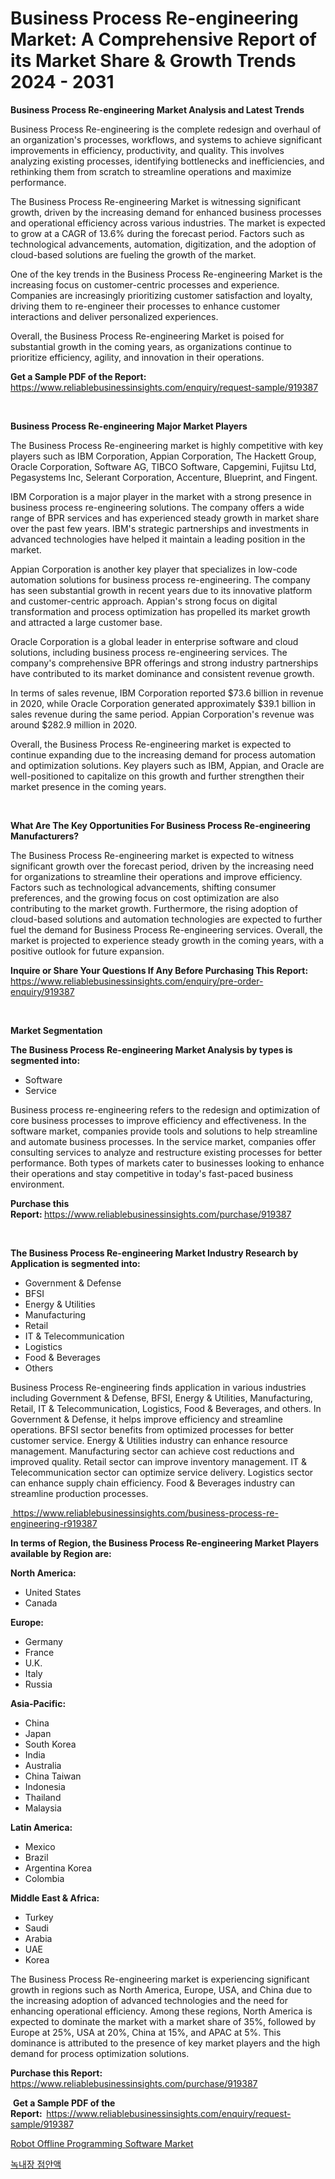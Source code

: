 <p><h1>Business Process Re-engineering Market: A Comprehensive Report of its Market Share & Growth Trends 2024 - 2031</h1></p><p><strong>Business Process Re-engineering Market Analysis and Latest Trends</strong></p>
<p><p>Business Process Re-engineering is the complete redesign and overhaul of an organization's processes, workflows, and systems to achieve significant improvements in efficiency, productivity, and quality. This involves analyzing existing processes, identifying bottlenecks and inefficiencies, and rethinking them from scratch to streamline operations and maximize performance.</p><p>The Business Process Re-engineering Market is witnessing significant growth, driven by the increasing demand for enhanced business processes and operational efficiency across various industries. The market is expected to grow at a CAGR of 13.6% during the forecast period. Factors such as technological advancements, automation, digitization, and the adoption of cloud-based solutions are fueling the growth of the market.</p><p>One of the key trends in the Business Process Re-engineering Market is the increasing focus on customer-centric processes and experience. Companies are increasingly prioritizing customer satisfaction and loyalty, driving them to re-engineer their processes to enhance customer interactions and deliver personalized experiences.</p><p>Overall, the Business Process Re-engineering Market is poised for substantial growth in the coming years, as organizations continue to prioritize efficiency, agility, and innovation in their operations.</p></p>
<p><strong>Get a Sample PDF of the Report:&nbsp;</strong> <a href="https://www.reliablebusinessinsights.com/enquiry/request-sample/919387">https://www.reliablebusinessinsights.com/enquiry/request-sample/919387</a></p>
<p>&nbsp;</p>
<p><strong>Business Process Re-engineering Major Market Players</strong></p>
<p><p>The Business Process Re-engineering market is highly competitive with key players such as IBM Corporation, Appian Corporation, The Hackett Group, Oracle Corporation, Software AG, TIBCO Software, Capgemini, Fujitsu Ltd, Pegasystems Inc, Selerant Corporation, Accenture, Blueprint, and Fingent.</p><p>IBM Corporation is a major player in the market with a strong presence in business process re-engineering solutions. The company offers a wide range of BPR services and has experienced steady growth in market share over the past few years. IBM's strategic partnerships and investments in advanced technologies have helped it maintain a leading position in the market.</p><p>Appian Corporation is another key player that specializes in low-code automation solutions for business process re-engineering. The company has seen substantial growth in recent years due to its innovative platform and customer-centric approach. Appian's strong focus on digital transformation and process optimization has propelled its market growth and attracted a large customer base.</p><p>Oracle Corporation is a global leader in enterprise software and cloud solutions, including business process re-engineering services. The company's comprehensive BPR offerings and strong industry partnerships have contributed to its market dominance and consistent revenue growth.</p><p>In terms of sales revenue, IBM Corporation reported $73.6 billion in revenue in 2020, while Oracle Corporation generated approximately $39.1 billion in sales revenue during the same period. Appian Corporation's revenue was around $282.9 million in 2020.</p><p>Overall, the Business Process Re-engineering market is expected to continue expanding due to the increasing demand for process automation and optimization solutions. Key players such as IBM, Appian, and Oracle are well-positioned to capitalize on this growth and further strengthen their market presence in the coming years.</p></p>
<p>&nbsp;</p>
<p><strong>What Are The Key Opportunities For Business Process Re-engineering Manufacturers?</strong></p>
<p><p>The Business Process Re-engineering market is expected to witness significant growth over the forecast period, driven by the increasing need for organizations to streamline their operations and improve efficiency. Factors such as technological advancements, shifting consumer preferences, and the growing focus on cost optimization are also contributing to the market growth. Furthermore, the rising adoption of cloud-based solutions and automation technologies are expected to further fuel the demand for Business Process Re-engineering services. Overall, the market is projected to experience steady growth in the coming years, with a positive outlook for future expansion.</p></p>
<p><strong>Inquire or Share Your Questions If Any Before Purchasing This Report:</strong> <a href="https://www.reliablebusinessinsights.com/enquiry/pre-order-enquiry/919387">https://www.reliablebusinessinsights.com/enquiry/pre-order-enquiry/919387</a></p>
<p>&nbsp;</p>
<p><strong>Market Segmentation</strong></p>
<p><strong>The Business Process Re-engineering Market Analysis by types is segmented into:</strong></p>
<p><ul><li>Software</li><li>Service</li></ul></p>
<p><p>Business process re-engineering refers to the redesign and optimization of core business processes to improve efficiency and effectiveness. In the software market, companies provide tools and solutions to help streamline and automate business processes. In the service market, companies offer consulting services to analyze and restructure existing processes for better performance. Both types of markets cater to businesses looking to enhance their operations and stay competitive in today's fast-paced business environment.</p></p>
<p><strong>Purchase this Report:&nbsp;</strong><a href="https://www.reliablebusinessinsights.com/purchase/919387">https://www.reliablebusinessinsights.com/purchase/919387</a></p>
<p>&nbsp;</p>
<p><strong>The Business Process Re-engineering Market Industry Research by Application is segmented into:</strong></p>
<p><ul><li>Government & Defense</li><li>BFSI</li><li>Energy & Utilities</li><li>Manufacturing</li><li>Retail</li><li>IT & Telecommunication</li><li>Logistics</li><li>Food & Beverages</li><li>Others</li></ul></p>
<p><p>Business Process Re-engineering finds application in various industries including Government & Defense, BFSI, Energy & Utilities, Manufacturing, Retail, IT & Telecommunication, Logistics, Food & Beverages, and others. In Government & Defense, it helps improve efficiency and streamline operations. BFSI sector benefits from optimized processes for better customer service. Energy & Utilities industry can enhance resource management. Manufacturing sector can achieve cost reductions and improved quality. Retail sector can improve inventory management. IT & Telecommunication sector can optimize service delivery. Logistics sector can enhance supply chain efficiency. Food & Beverages industry can streamline production processes.</p></p>
<p><a href="https://www.reliablebusinessinsights.com/business-process-re-engineering-r919387">&nbsp;https://www.reliablebusinessinsights.com/business-process-re-engineering-r919387</a></p>
<p><strong>In terms of Region, the Business Process Re-engineering Market Players available by Region are:</strong></p>
<p>
    <p> <strong> North America: </strong>
        <ul>
            <li>United States</li>
            <li>Canada</li>
        </ul>
        </p> 
    <p> <strong> Europe: </strong>
        <ul>
            <li>Germany</li>
            <li>France</li>
            <li>U.K.</li>
            <li>Italy</li>
            <li>Russia</li>
        </ul>
        </p> 
    <p> <strong> Asia-Pacific: </strong>
        <ul>
            <li>China</li>
            <li>Japan</li>
            <li>South Korea</li>
            <li>India</li>
            <li>Australia</li>
            <li>China Taiwan</li>
            <li>Indonesia</li>
            <li>Thailand</li>
            <li>Malaysia</li>
        </ul>
        </p> 
    <p> <strong> Latin America: </strong>
        <ul>
            <li>Mexico</li>
            <li>Brazil</li>
            <li>Argentina Korea</li>
            <li>Colombia</li>
        </ul>
        </p> 
    <p> <strong> Middle East & Africa: </strong>
        <ul>
            <li>Turkey</li>
            <li>Saudi</li>
            <li>Arabia</li>
            <li>UAE</li>
            <li>Korea</li>
        </ul>
    </p>
    </p>
<p><p>The Business Process Re-engineering market is experiencing significant growth in regions such as North America, Europe, USA, and China due to the increasing adoption of advanced technologies and the need for enhancing operational efficiency. Among these regions, North America is expected to dominate the market with a market share of 35%, followed by Europe at 25%, USA at 20%, China at 15%, and APAC at 5%. This dominance is attributed to the presence of key market players and the high demand for process optimization solutions.</p></p>
<p><strong>Purchase this Report: </strong><a href="https://www.reliablebusinessinsights.com/purchase/919387">https://www.reliablebusinessinsights.com/purchase/919387</a></p>
<p>&nbsp;<strong>Get a Sample PDF of the Report:&nbsp;&nbsp;</strong><a href="https://www.reliablebusinessinsights.com/enquiry/request-sample/919387">https://www.reliablebusinessinsights.com/enquiry/request-sample/919387</a></p>
<p><strong></strong></p>
<p><p><a href="https://github.com/markusgodoy/Market-Research-Report-List-4/blob/main/robot-offline-programming-software-market.md">Robot Offline Programming Software Market</a></p><p><a href="https://github.com/laholand/Market-Research-Report-List-5/blob/main/203147831685.md">녹내장 점안액</a></p></p>